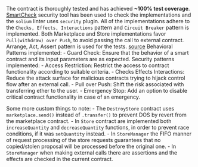The contract is thoroughly tested and has achieved **~100% test coverage**. [SmartCheck](https://tool.smartdec.net/) security tool has been used to check the implementations and the `solium` linter uses `security` plugin. All of the implementations adhere to the `Checks, Effects, Interactions` pattern and `Circuit Breaker` pattern is implemented. Both Marketplace and Store implementations favor   `Pull(withdraw) over Push`, to avoid passing the call to external contract.
Arrange, Act, Assert pattern is used for the tests.
[source](https://fravoll.github.io/solidity-patterns/)
Behavioral Patterns implemented:
	- Guard Check: Ensure that the behavior of a smart contract and its input parameters are as expected.
Security patterns implemented:
	- Access Restriction: Restrict the access to contract functionality according to suitable criteria.
	- Checks Effects Interactions: Reduce the attack surface for malicious contracts trying to hijack control flow after an external call.
	- Pull over Push: Shift the risk associated with transferring ether to the user.
	- Emergency Stop: Add an option to disable critical contract functionality in case of an emergency.

Some more custom things to note:
	- The `DestroyStore` contract uses `marketplace.send()` instead of `.transfer()` to prevent DOS by revert from the marketplace contract.
	- In `Store` contract are implemented both `increaseQuantity` and `decreaseQuantity` functions, in order to prevent race conditions, if it was `setQuantity` instead.
	- In `StoreManager` the FIFO manner of request processing of the store requests guarantees that no copied/stolen proposal will be processed before the original one.
	- In `StoreManager` when making external calls there are assertions and the effects are checked in the current contract.
